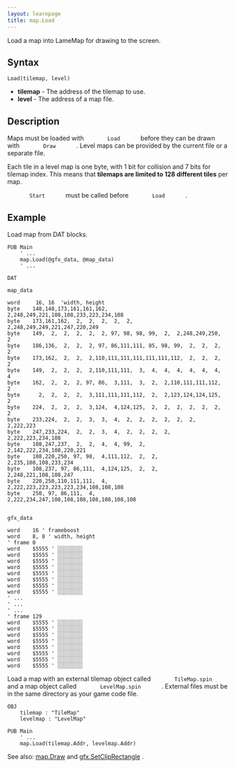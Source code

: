 ```yaml
---
layout: learnpage
title: map.Load
--- 
```


Load a map into LameMap for drawing to the screen.

## Syntax

    Load(tilemap, level)

-   **tilemap** - The address of the tilemap to use.
-   **level** - The address of a map file.

## Description

Maps must be loaded with `        Load       ` before they can be drawn
with `        Draw       ` . Level maps can be provided by the current
file or a separate file.

Each tile in a level map is one byte, with 1 bit for collision and 7
bits for tilemap index. This means that **tilemaps are limited to 128
different tiles** per map.

`        Start       ` must be called before `        Load       ` .

## Example

Load map from DAT blocks.

    PUB Main
        ' ...
        map.Load(@gfx_data, @map_data)
        ' ...
     
    DAT
     
    map_data

    word     16, 16  'width, height
    byte    148,148,173,161,161,162,  2,248,249,221,108,108,233,223,234,108
    byte    173,161,162,  2,  2,  2,  2,  2,  2,248,249,249,221,247,220,249
    byte    149,  2,  2,  2,  2,  2, 97, 98, 98, 99,  2,  2,248,249,250,  2
    byte    186,136,  2,  2,  2, 97, 86,111,111, 85, 98, 99,  2,  2,  2,  2
    byte    173,162,  2,  2,  2,110,111,111,111,111,111,112,  2,  2,  2,  2
    byte    149,  2,  2,  2,  2,110,111,111,  3,  4,  4,  4,  4,  4,  4,  4
    byte    162,  2,  2,  2, 97, 86,  3,111,  3,  2,  2,110,111,111,112,  2
    byte      2,  2,  2,  2,  3,111,111,111,112,  2,  2,123,124,124,125,  2
    byte    224,  2,  2,  2,  3,124,  4,124,125,  2,  2,  2,  2,  2,  2,  2
    byte    233,224,  2,  2,  3,  3,  4,  2,  2,  2,  2,  2,  2,  2,222,223
    byte    247,233,224,  2,  2,  3,  4,  2,  2,  2,  2,  2,222,223,234,108
    byte    108,247,237,  2,  2,  4,  4, 99,  2,  2,142,222,234,108,220,221
    byte    108,220,250, 97, 98,  4,111,112,  2,  2,  2,235,108,108,233,234
    byte    108,237, 97, 86,111,  4,124,125,  2,  2,  2,248,221,108,108,247
    byte    220,250,110,111,111,  4,  2,222,223,223,223,223,234,108,108,108
    byte    250, 97, 86,111,  4,  2,222,234,247,108,108,108,108,108,108,108
     
     
    gfx_data

    word    16 ' frameboost
    word    8, 8 ' width, height
    ' frame 0
    word    $5555 ' ░░░░░░░░
    word    $5555 ' ░░░░░░░░
    word    $5555 ' ░░░░░░░░
    word    $5555 ' ░░░░░░░░
    word    $5555 ' ░░░░░░░░
    word    $5555 ' ░░░░░░░░
    word    $5555 ' ░░░░░░░░
    word    $5555 ' ░░░░░░░░
    ' ...
    ' ...
    ' ...
    ' frame 129
    word    $5555 ' ░░░░░░░░
    word    $5555 ' ░░░░░░░░
    word    $5555 ' ░░░░░░░░
    word    $5555 ' ░░░░░░░░
    word    $5555 ' ░░░░░░░░
    word    $5555 ' ░░░░░░░░
    word    $5555 ' ░░░░░░░░
    word    $5555 ' ░░░░░░░░

Load a map with an external tilemap object called
`        TileMap.spin       ` and a map object called
`        LevelMap.spin       ` . External files must be in the same
directory as your game code file.

    OBJ
        tilemap : "TileMap"
        levelmap : "LevelMap"
     
    PUB Main
        ' ...
        map.Load(tilemap.Addr, levelmap.Addr)

See also: [map.Draw](map.Draw.html) and
[gfx.SetClipRectangle](gfx.SetClipRectangle.html) .


